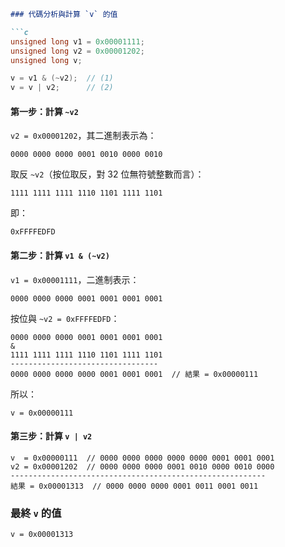 ```md
### 代碼分析與計算 `v` 的值

```c
unsigned long v1 = 0x00001111;
unsigned long v2 = 0x00001202;
unsigned long v;

v = v1 & (~v2);  // (1)
v = v | v2;      // (2)
```

#### **第一步：計算 `~v2`**
`v2 = 0x00001202`，其二進制表示為：
```
0000 0000 0000 0001 0010 0000 0010
```
取反 `~v2`（按位取反，對 32 位無符號整數而言）：
```
1111 1111 1111 1110 1101 1111 1101
```
即：
```
0xFFFFEDFD
```

#### **第二步：計算 `v1 & (~v2)`**
`v1 = 0x00001111`，二進制表示：
```
0000 0000 0000 0001 0001 0001 0001
```
按位與 `~v2 = 0xFFFFEDFD`：
```
0000 0000 0000 0001 0001 0001 0001
&
1111 1111 1111 1110 1101 1111 1101
---------------------------------
0000 0000 0000 0000 0001 0001 0001  // 結果 = 0x00000111
```
所以：
```
v = 0x00000111
```

#### **第三步：計算 `v | v2`**
```
v  = 0x00000111  // 0000 0000 0000 0000 0000 0001 0001 0001
v2 = 0x00001202  // 0000 0000 0000 0001 0010 0000 0010 0000
---------------------------------------------------------
結果 = 0x00001313  // 0000 0000 0000 0001 0011 0001 0011
```

### **最終 `v` 的值**
```
v = 0x00001313
```
```
